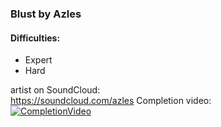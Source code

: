 
### Blust by Azles
#### Difficulties:
- Expert
- Hard

artist on SoundCloud:  
https://soundcloud.com/azles
Completion video:  
[![CompletionVideo](https://img.youtube.com/vi/QKYcK0PE_JQ/0.jpg)](https://youtu.be/QKYcK0PE_JQ)
